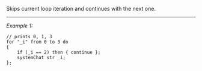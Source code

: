 Skips current loop iteration and continues with the next one.


---
*Example 1:*
```sqf
// prints 0, 1, 3
for "_i" from 0 to 3 do 
{
	if (_i == 2) then { continue };
	systemChat str _i;
};
```